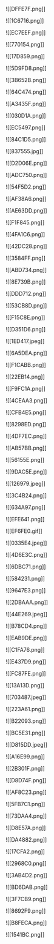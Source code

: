 ![[DFFE7F.png]]

![[1C6716.png]]

![[EC7EEF.png]]

![[770154.png]]

![[17D859.png]]

![[5D9FD8.png]]

![[3B652B.png]]

![[64C474.png]]

![[A3435F.png]]

![[030D1A.png]]

![[EC5497.png]]

![[84C1D5.png]]

![[837555.jpg]]

![[D2D06E.png]]

![[ADC750.png]]

![[54F5D2.png]]

![[AF38A6.png]]

![[AE63DD.png]]

![[F1F845.png]]

![[4FA1C6.png]]

![[42DC28.png]]

![[3584FF.png]]

![[ABD734.png]]

![[8E739B.png]]

![[DDD712.png]]

![[53CB8D.png]]

![[F15C8E.png]]

![[D351D6.png]]

![[1ED417.jpeg]]

![[6A5DEA.png]]

![[F1CABB.png]]

![[22EB14.png]]

![[F9FC1A.png]]

![[4CEAA3.png]]

![[CFB4E5.png]]

![[8298ED.png]]

![[4DF7EC.png]]

![[AB57BB.png]]

![[56155E.png]]

![[9DAC5E.png]]

![[126979.jpeg]]

![[3C4B24.png]]

![[634A97.png]]

![[EFE641.png]]

![[EF6FE0.gif]]

![[0335E4.jpeg]]

![[4D6E3C.png]]

![[6DBC71.png]]

![[584231.png]]

![[9647E3.png]]

![[2DBAAA.png]]

![[44E269.jpeg]]

![[B78CD4.png]]

![[EAB9DE.png]]

![[C1FA76.png]]

![[E437D9.png]]

![[FC87FE.png]]

![[13A13D.png]]

![[703487.jpeg]]

![[223A61.png]]

![[B22093.png]]

![[BC5E31.png]]

![[D815DD.jpeg]]

![[A16E99.png]]

![[2B301F.png]]

![[D8D74F.png]]

![[AF8C23.png]]

![[5FB7C1.png]]

![[73DAA4.png]]

![[D8E57A.png]]

![[DA4882.png]]

![[17CFA2.png]]

![[2968C0.png]]

![[3AB4D2.png]]

![[BD6DAB.png]]

![[3F7CB9.png]]

![[8692F9.png]]

![[B8FECA.png]]

![[1541BC.png]]